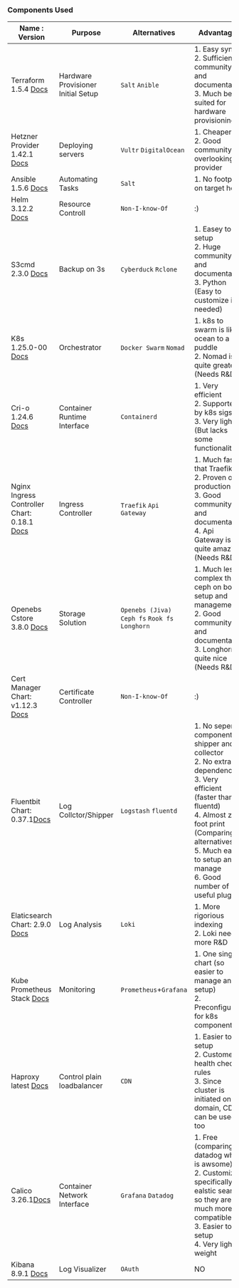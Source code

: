 ### Components Used
 Name    : Version                                                                                                             | Purpose                                 | Alternatives                                    | Advantages                                                                                                                                                                                                                                                |
|-------------------------------------------------------------------------------------------------------------------------------|-----------------------------------------|-------------------------------------------------|-----------------------------------------------------------------------------------------------------------------------------------------------------------------------------------------------------------------------------------------------------------|
| Terraform 1.5.4 [Docs](https://developer.hashicorp.com/terraform?product_intent=terraform)                                    | Hardware Provisioner <br/>Initial Setup | `Salt` `Anible`                                 | 1. Easy syntax<br/>2. Sufficient community and documentation<br/>3. Much better suited for hardware provisioning                                                                                                                                          |
| Hetzner Provider 1.42.1 [Docs](https://registry.terraform.io/providers/hetznercloud/hcloud/latest/docs)                       | Deploying servers                       | `Vultr` `DigitalOcean`                          | 1. Cheaper :)<br/>2. Good community overlooking provider                                                                                                                                                                                                  | 
| Ansible 1.5.6 [Docs](https://docs.ansible.com/)                                                                               | Automating Tasks                        | `Salt`                                          | 1. No footprint on target hosts                                                                                                                                                                                                                           |
| Helm  3.12.2 [Docs](https://helm.sh/docs/)                                                                                    | Resource Controll                       | `Non-I-know-Of`                                 | :)                                                                                                                                                                                                                                                        |
| S3cmd 2.3.0 [Docs](http://www.colourlovers.com/api)                                                                           | Backup on 3s                            | `Cyberduck` `Rclone`                            | 1. Easey to setup<br/>2. Huge community and documentation<br/>3. Python (Easy to customize if needed)                                                                                                                                                     |
| K8s 1.25.0-00 [Docs](https://git.k8s.io/kubernetes/CHANGELOG/CHANGELOG-1.25.md#v1250)                                         | Orchestrator                            | `Docker Swarm` `Nomad`                          | 1. k8s to swarm is like ocean to a puddle<br/>2. Nomad is quite greate (Needs R&D)                                                                                                                                                                        |
| Cri-o 1.24.6 [Docs](https://github.com/cri-o/cri-o/releases/tag/v1.24.0)                                                      | Container Runtime Interface             | `Containerd`                                    | 1. Very efficient<br/>2. Supported by k8s sigs<br/>3. Very light (But lacks some functionality)                                                                                                                                                           |
| Nginx Ingress Controller Chart: 0.18.1 [Docs](https://docs.nginx.com/nginx-ingress-controller/)                               | Ingress Controller                      | `Traefik` `Api Gateway`                         | 1. Much faster that Traefik<br/>2. Proven on production<br/>3. Good community and documentation<br/>4. Api Gateway is quite amazing (Needs R&D)                                                                                                           |
| Openebs Cstore 3.8.0 [Docs](https://openebs.io/docs/concepts/cstor)                                                           | Storage Solution                        | `Openebs (Jiva)` `Ceph fs` `Rook fs` `Longhorn` | 1. Much less complex than ceph on both setup and management<br/>2. Good community and documentation<br/>3. Longhorn is quite nice (Needs R&D)                                                                                                             |
| Cert Manager Chart: v1.12.3 [Docs](https://www.nginx.com/blog/automating-certificate-management-in-a-kubernetes-environment/) | Certificate Controller                  | `Non-I-know-Of`                                 | :)                                                                                                                                                                                                                                                        |
| Fluentbit Chart: 0.37.1[Docs](https://github.com/fluent/helm-charts)                                                          | Log Collctor/Shipper                    | `Logstash` `fluentd`                            | 1. No seperate component for shipper and collector<br/>2. No extra dependency<br/>3. Very efficient (faster than fluentd)<br/>4. Almost zero foot print (Comparing to alternatives)<br/>5. Much easier to setup and manage<br/>6. Good number of useful plugins |
| Elaticsearch Chart: 2.9.0 [Docs](https://www.elastic.co/guide/en/cloud-on-k8s/master/k8s-install-helm.html)                   | Log Analysis                            | `Loki`                                          | 1. More rigorious indexing<br/>2. Loki needs more R&D                                                                                                                                                                                                     |
| Kube Prometheus Stack [Docs](https://github.com/prometheus-community/helm-charts/tree/main/charts/kube-prometheus-stack)      | Monitoring                              | `Prometheus`+`Grafana`                          | 1. One single chart (so easier to manage and setup)<br/>2. Preconfigured for k8s components<br/>                                                                                                                                                          |
| Haproxy latest [Docs](https://hub.docker.com/_/haproxy/)                                                                      | Control plain loadbalancer              | `CDN`                                           | 1. Easier to setup<br/> 2. Custome health check rules<br/>3. Since cluster is initiated on domain, CDN can be used too                                                                                                                                    |
| Calico 3.26.1[Docs](https://docs.tigera.io/calico/latest/getting-started/kubernetes/self-managed-onprem/onpremises)           | Container Network Interface             | `Grafana` `Datadog`                              | 1. Free (comparing to datadog which is awsome)<br/>2. Customized specifically for ealstic search so they are much more compatible<br/>3. Easier to setup<br/>4. Very light weight                                                                         |
| Kibana 8.9.1 [Docs](https://www.elastic.co/guide/en/cloud-on-k8s/master/k8s-deploy-kibana.html)                                                                 | Log Visualizer                          | `OAuth`                                         | NO                                                                                                                                                                                                                                                        |
